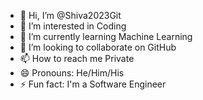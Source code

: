 - 👋 Hi, I’m @Shiva2023Git
- 👀 I’m interested in Coding
- 🌱 I’m currently learning Machine Learning
- 💞️ I’m looking to collaborate on GitHub
- 📫 How to reach me Private
- 😄 Pronouns: He/Him/His
- ⚡ Fun fact: I'm a Software Engineer

<!---
Shiva2023Git/Shiva2023Git is a ✨ special ✨ repository because its `README.md` (this file) appears on your GitHub profile.
You can click the Preview link to take a look at your changes.
--->
